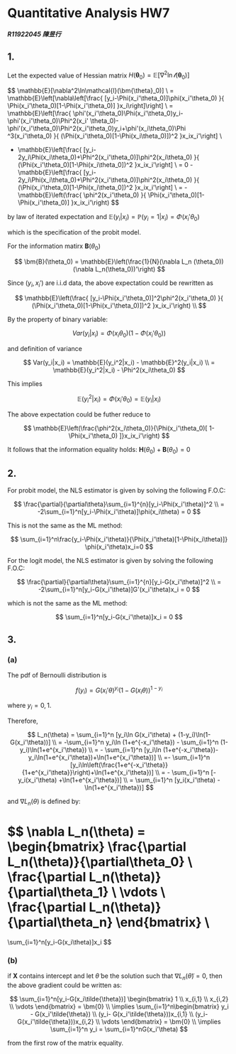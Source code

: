 # Quantitative Analysis HW7

##### R11922045 陳昱行

## 1.

Let the expected value of Hessian matrix $H(\bm{\theta}_0) = \mathbb{E}[\nabla^2\ln\mathcal{l}(\bm{\theta}_0)]$

$$
\mathbb{E}[\nabla^2\ln\mathcal{l}(\bm{\theta}_0)] \\
= \mathbb{E}\left[\nabla\left[\frac{
    [y_i-\Phi(x_i'\theta_0)]\phi(x_i'\theta_0)
}{
    \Phi(x_i'\theta_0)[1-\Phi(x_i'\theta_0)]
}x_i\right]\right] \\
= \mathbb{E}\left[\frac{
    \phi'(x_i'\theta_0)\Phi(x_i'\theta_0)y_i-\phi'(x_i'\theta_0)\Phi^2(x_i'
\theta_0)-\phi'(x_i'\theta_0)\Phi^2(x_i'\theta_0)y_i+\phi'(x_i\theta_0)\Phi
^3(x_i'\theta_0)
}{
    (\Phi(x_i'\theta_0)[1-\Phi(x_i\theta_0)])^2
}x_ix_i'\right] \\
- \mathbb{E}\left[\frac{
    [y_i-2y_i\Phi(x_i\theta_0)+\Phi^2(x_i'\theta_0)]\phi^2(x_i\theta_0)
}{
    (\Phi(x_i'\theta_0)[1-\Phi(x_i\theta_0])^2
}x_ix_i'\right] \\
= 0 - \mathbb{E}\left[\frac{
    [y_i-2y_i\Phi(x_i\theta_0)+\Phi^2(x_i'\theta_0)]\phi^2(x_i\theta_0)
}{
    (\Phi(x_i'\theta_0)[1-\Phi(x_i\theta_0])^2
}x_ix_i'\right] \\
= - \mathbb{E}\left(\frac{
    \phi^2(x_i'\theta_0)
}{
    \Phi(x_i'\theta_0)[1-\Phi(x_i'\theta_0)]
}x_ix_i'\right)
$$

by law of iterated expectation and $\mathbb{E}(y_i|x_i) = \mathbb{P}(y_i = 1|x_i) = \Phi(x_i'\theta_0)$

which is the specification of the probit model.

For the information matirx $\bm{B}(\theta_0)$

$$
\bm{B}(\theta_0) = \mathbb{E}\left(\frac{1}{N}(\nabla L_n
(\theta_0))(\nabla L_n(\theta_0))'\right)
$$

Since $(y_i,x_i')$ are i.i.d data, the above expectation could be rewritten as

$$
\mathbb{E}\left(\frac{
    [y_i-\Phi(x_i'\theta_0)]^2\phi^2(x_i'\theta_0)
}{
    (\Phi(x_i'\theta_0)[1-\Phi(x_i'\theta_0)])^2
}x_ix_i'\right) \\
$$

By the property of binary variable:

$$
Var(y_i|x_i) = \Phi(x_i\theta_0)(1-\Phi(x_i'\theta_0))
$$

and definition of variance

$$
Var(y_i|x_i) = \mathbb{E}(y_i^2|x_i) - \mathbb{E}^2(y_i|x_i) \\
= \mathbb{E}(y_i^2|x_i) - \Phi^2(x_i\theta_0)
$$

This implies

$$
\mathbb{E}(y_i^2|x_i) = \Phi(x_i'\theta_0) = \mathbb{E}(y_i|x_i)
$$

The above expectation could be futher reduce to

$$
\mathbb{E}\left(\frac{\phi^2(x_i\theta_0)}{\Phi(x_i'\theta_0)[
    1-\Phi(x_i'\theta_0)
]}x_ix_i'\right)
$$

It follows that the information equality holds: $\bm{H}(\theta_0) + \bm{B}(\theta_0) = 0$

## 2.

For probit model, the NLS estimator is given by solving the following F.O.C:

$$
\frac{\partial}{\partial\theta}\sum_{i=1}^{n}[y_i-\Phi(x_i'\theta)]^2 \\
= -2\sum_{i=1}^n[y_i-\Phi(x_i'\theta)]\phi(x_i\theta) = 0
$$

This is not the same as the ML method:

$$
\sum_{i=1}^n\frac{y_i-\Phi(x_i'\theta)}{\Phi(x_i'\theta)[1-\Phi(x_i\theta)]}
\phi(x_i'\theta)x_i=0
$$

For the logit model, the NLS estimator is given by solving the following F.O.C:

$$
\frac{\partial}{\partial\theta}\sum_{i=1}^{n}[y_i-G(x_i'\theta)]^2 \\
= -2\sum_{i=1}^n[y_i-G(x_i'\theta)]G'(x_i'\theta)x_i = 0
$$

which is not the same as the ML method:

$$
\sum_{i=1}^n[y_i-G(x_i'\theta)]x_i = 0
$$

## 3.

### (a)

The pdf of Bernoulli distribution is 

$$
f(y_i) = G(x_i'\theta)^{y_i}(1-G(x_i\theta))^{1-y_i}
$$

where $y_i = 0,1$.

Therefore,

$$
L_n(\theta) = \sum_{i=1}^n [y_i\ln G(x_i'\theta) + 
(1-y_i)\ln(1-G(x_i'\theta))] \\
= -\sum_{i=1}^n y_i\ln (1+e^{-x_i'\theta}) -  \sum_{i=1}^n
(1-y_i)\ln(1+e^{x_i'\theta}) \\
= - \sum_{i=1}^n [y_i\ln (1+e^{-x_i'\theta})-y_i\ln(1+e^{x_i'\theta})+\ln(1+e^{x_i'\theta})] \\
=- \sum_{i=1}^n [y_i\ln\left(\frac{1+e^{-x_i'\theta}}{1+e^{x_i'\theta}}\right)+\ln(1+e^{x_i'\theta})] \\
= - \sum_{i=1}^n [-y_i(x_i'\theta) +\ln(1+e^{x_i'\theta})] \\
= \sum_{i=1}^n [y_i(x_i'\theta) -\ln(1+e^{x_i'\theta})]
$$

and $\nabla L_n(\theta)$ is defined by:

$$
\nabla L_n(\theta) = 
\begin{bmatrix}
\frac{\partial L_n(\theta)}{\partial\theta_0} \\
\frac{\partial L_n(\theta)}{\partial\theta_1} \\
\vdots \\
\frac{\partial L_n(\theta)}{\partial\theta_n} 
\end{bmatrix} \\
= 
\sum_{i=1}^n[y_i-G(x_i\theta)]x_i
$$

### (b)

if $\bm{X}$ contains intercept and let $\tilde{\theta}$ be the solution such that $\nabla L_n(\tilde{\theta}) = 0$, then the above gradient could be written as:

$$
\sum_{i=1}^n[y_i-G(x_i\tilde{\theta})]
\begin{bmatrix}
1 \\
x_{i,1} \\
x_{i,2} \\
\vdots 
\end{bmatrix} = \bm{0} \\
\implies \sum_{i=1}^n\begin{bmatrix}
y_i - G(x_i'\tilde{\theta}) \\
(y_i- G(x_i'\tilde{\theta}))x_{i,1} \\
(y_i- G(x_i'\tilde{\theta}))x_{i,2} \\
\vdots 
\end{bmatrix} = \bm{0} \\
\implies \sum_{i=1}^n y_i = \sum_{i=1}^nG(x_i'\theta)
$$

from the first row of the matrix equality.
